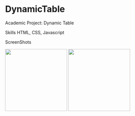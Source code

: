 # DynamicTable
Academic Project: Dynamic Table

Skills
HTML, CSS, Javascript

ScreenShots

<img src="https://user-images.githubusercontent.com/59883982/83186667-dee46680-a0fa-11ea-9142-4b79e2273ca2.jpg" width="200"></img>
<img src="https://user-images.githubusercontent.com/59883982/83186669-e0159380-a0fa-11ea-8256-fd7cbf1e15cf.jpg" width="200"></img>
